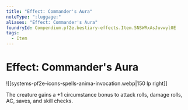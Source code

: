 ```yaml
---
title: "Effect: Commander's Aura"
noteType: ":luggage:"
aliases: "Effect: Commander's Aura"
foundryId: Compendium.pf2e.bestiary-effects.Item.5NSWRxAsJuvwyl0E
tags:
  - Item
---
```


# Effect: Commander's Aura
![[systems-pf2e-icons-spells-anima-invocation.webp|150 lp right]]

The creature gains a +1 circumstance bonus to attack rolls, damage rolls, AC, saves, and skill checks.
